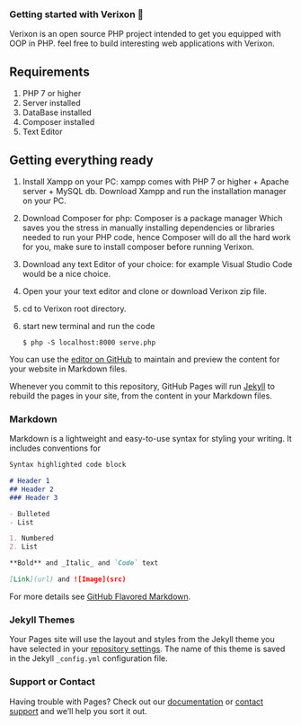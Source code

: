 ### Getting started with Verixon 💎

Verixon is an open source PHP project intended to get you equipped with OOP in PHP. feel free to build interesting web applications with Verixon.

## Requirements

1.  PHP 7 or higher
2.  Server installed
3.  DataBase installed
4.  Composer installed
5.  Text Editor

## Getting everything ready

1. Install Xampp on your PC: xampp comes with PHP 7 or higher + Apache server + MySQL db.
Download Xampp and run the installation manager on your PC.
2. Download Composer for php: Composer is a package manager Which saves you the stress in manually installing dependencies or libraries needed to run your PHP code, hence Composer will do all the hard work for you, make sure to install composer before running Verixon.
3. Download any text Editor of your choice: for example Visual Studio Code would be a nice choice.
4. Open your your text editor and clone or download Verixon zip file.
5. cd to Verixon root directory.
6. start new terminal and run the code 

   `$ php -S localhost:8000 serve.php`

You can use the [editor on GitHub](https://github.com/DigiSoft-blend/verixon/edit/gh-pages/index.md) to maintain and preview the content for your website in Markdown files.

Whenever you commit to this repository, GitHub Pages will run [Jekyll](https://jekyllrb.com/) to rebuild the pages in your site, from the content in your Markdown files.

### Markdown

Markdown is a lightweight and easy-to-use syntax for styling your writing. It includes conventions for

```markdown
Syntax highlighted code block

# Header 1
## Header 2
### Header 3

- Bulleted
- List

1. Numbered
2. List

**Bold** and _Italic_ and `Code` text

[Link](url) and ![Image](src)
```

For more details see [GitHub Flavored Markdown](https://guides.github.com/features/mastering-markdown/).

### Jekyll Themes

Your Pages site will use the layout and styles from the Jekyll theme you have selected in your [repository settings](https://github.com/DigiSoft-blend/verixon/settings/pages). The name of this theme is saved in the Jekyll `_config.yml` configuration file.

### Support or Contact

Having trouble with Pages? Check out our [documentation](https://docs.github.com/categories/github-pages-basics/) or [contact support](https://support.github.com/contact) and we’ll help you sort it out.
